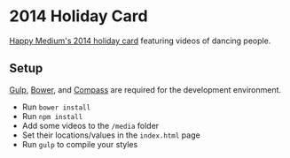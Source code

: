 2014 Holiday Card
=================

[Happy Medium's 2014 holiday card](http://holidaycard.itsahappymedium.com) featuring videos of dancing people.

## Setup

[Gulp](http://gulpjs.com/), [Bower](http://bower.io/), and [Compass](http://compass-style.org/) are required for the development environment.

- Run `bower install`
- Run `npm install`
- Add some videos to the `/media` folder
- Set their locations/values in the `index.html` page
- Run `gulp` to compile your styles
